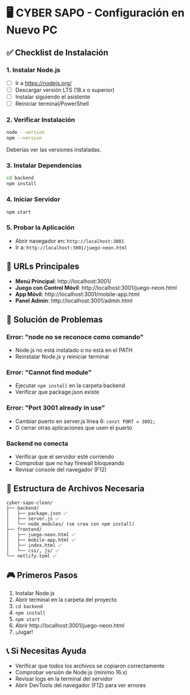 # 🖥️ CYBER SAPO - Configuración en Nuevo PC

## ✅ **Checklist de Instalación**

### 1. **Instalar Node.js**
- [ ] Ir a https://nodejs.org/
- [ ] Descargar versión LTS (18.x o superior)
- [ ] Instalar siguiendo el asistente
- [ ] Reiniciar terminal/PowerShell

### 2. **Verificar Instalación**
```bash
node --version
npm --version
```
Deberías ver las versiones instaladas.

### 3. **Instalar Dependencias**
```bash
cd backend
npm install
```

### 4. **Iniciar Servidor**
```bash
npm start
```

### 5. **Probar la Aplicación**
- Abrir navegador en: `http://localhost:3001`
- Ir a: `http://localhost:3001/juego-neon.html`

## 🎯 **URLs Principales**
- **Menú Principal**: http://localhost:3001/
- **Juego con Control Móvil**: http://localhost:3001/juego-neon.html
- **App Móvil**: http://localhost:3001/mobile-app.html
- **Panel Admin**: http://localhost:3001/admin.html

## 🔧 **Solución de Problemas**

### Error: "node no se reconoce como comando"
- Node.js no está instalado o no está en el PATH
- Reinstalar Node.js y reiniciar terminal

### Error: "Cannot find module"
- Ejecutar `npm install` en la carpeta backend
- Verificar que package.json existe

### Error: "Port 3001 already in use"
- Cambiar puerto en server.js línea 6: `const PORT = 3002;`
- O cerrar otras aplicaciones que usen el puerto

### Backend no conecta
- Verificar que el servidor esté corriendo
- Comprobar que no hay firewall bloqueando
- Revisar console del navegador (F12)

## 📁 **Estructura de Archivos Necesaria**
```
cyber-sapo-clean/
├── backend/
│   ├── package.json ✅
│   ├── server.js ✅
│   └── node_modules/ (se crea con npm install)
├── frontend/
│   ├── juego-neon.html ✅
│   ├── mobile-app.html ✅
│   ├── index.html ✅
│   └── css/, js/ ✅
└── netlify.toml ✅
```

## 🎮 **Primeros Pasos**
1. Instalar Node.js
2. Abrir terminal en la carpeta del proyecto
3. `cd backend`
4. `npm install`
5. `npm start`
6. Abrir http://localhost:3001/juego-neon.html
7. ¡Jugar!

## 📞 **Si Necesitas Ayuda**
- Verificar que todos los archivos se copiaron correctamente
- Comprobar versión de Node.js (mínimo 16.x)
- Revisar logs en la terminal del servidor
- Abrir DevTools del navegador (F12) para ver errores
